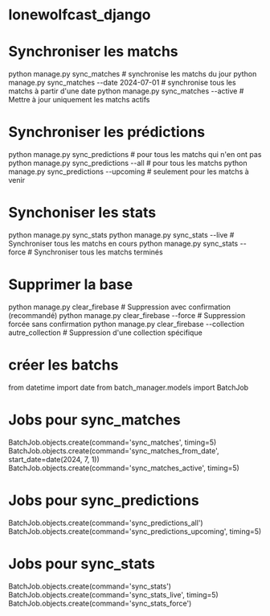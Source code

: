# lonewolfcast_django

# Synchroniser les matchs
python manage.py sync_matches # synchronise les matchs du jour 
python manage.py sync_matches --date 2024-07-01 # synchronise tous les matchs à partir d'une date 
python manage.py sync_matches --active # Mettre à jour uniquement les matchs actifs


# Synchroniser les prédictions
python manage.py sync_predictions # pour tous les matchs qui n'en ont pas 
python manage.py sync_predictions --all  # pour tous les matchs
python manage.py sync_predictions --upcoming # seulement pour les matchs à venir

# Synchoniser les stats 
python manage.py sync_stats
python manage.py sync_stats --live # Synchroniser tous les matchs en cours
python manage.py sync_stats --force  # Synchroniser tous les matchs terminés

# Supprimer la base 
python manage.py clear_firebase # Suppression avec confirmation (recommandé)
python manage.py clear_firebase --force  # Suppression forcée sans confirmation 
python manage.py clear_firebase --collection autre_collection # Suppression d'une collection spécifique 



# créer les batchs 
from datetime import date
from batch_manager.models import BatchJob

# Jobs pour sync_matches
BatchJob.objects.create(command='sync_matches', timing=5)
BatchJob.objects.create(command='sync_matches_from_date', start_date=date(2024, 7, 1))
BatchJob.objects.create(command='sync_matches_active', timing=5)

# Jobs pour sync_predictions
BatchJob.objects.create(command='sync_predictions_all')
BatchJob.objects.create(command='sync_predictions_upcoming', timing=5)

# Jobs pour sync_stats
BatchJob.objects.create(command='sync_stats')
BatchJob.objects.create(command='sync_stats_live', timing=5)
BatchJob.objects.create(command='sync_stats_force')